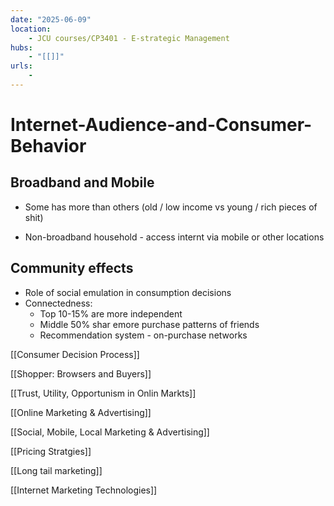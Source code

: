 ```yaml
---
date: "2025-06-09"
location: 
    - JCU courses/CP3401 - E-strategic Management
hubs: 
    - "[[]]"
urls:
    - 
---
```


# Internet-Audience-and-Consumer-Behavior

## Broadband and Mobile
+ Some has more than others (old / low income vs young / rich pieces of shit)
- Non-broadband household - access internt via mobile or other locations 

## Community effects
+ Role of social emulation in consumption decisions
+ Connectedness:
    + Top 10-15% are more independent
    + Middle 50% shar emore purchase patterns of friends
    - Recommendation system - on-purchase networks

[[Consumer Decision Process]]

[[Shopper: Browsers and Buyers]]

[[Trust, Utility, Opportunism in Onlin Markts]]

[[Online Marketing & Advertising]]

[[Social, Mobile, Local Marketing & Advertising]]

[[Pricing Stratgies]]

[[Long tail marketing]]

[[Internet Marketing Technologies]]
